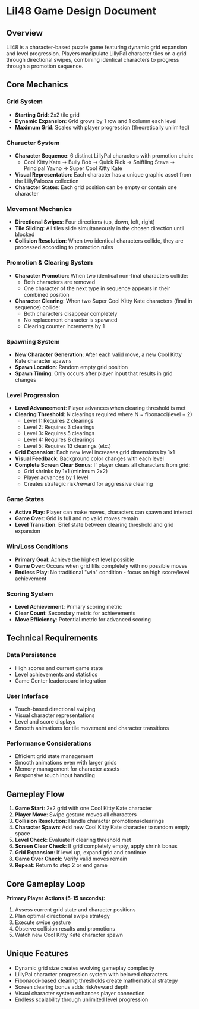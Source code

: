 # Lil48 Game Design Document

## Overview
Lil48 is a character-based puzzle game featuring dynamic grid expansion and level progression. Players manipulate LillyPal character tiles on a grid through directional swipes, combining identical characters to progress through a promotion sequence.

## Core Mechanics

### Grid System
- **Starting Grid**: 2x2 tile grid
- **Dynamic Expansion**: Grid grows by 1 row and 1 column each level
- **Maximum Grid**: Scales with player progression (theoretically unlimited)

### Character System
- **Character Sequence**: 6 distinct LillyPal characters with promotion chain:
  - Cool Kitty Kate → Bully Bob → Quick Rick → Sniffling Steve → Principal Yavno → Super Cool Kitty Kate
- **Visual Representation**: Each character has a unique graphic asset from the LillyPalooza collection
- **Character States**: Each grid position can be empty or contain one character

### Movement Mechanics
- **Directional Swipes**: Four directions (up, down, left, right)
- **Tile Sliding**: All tiles slide simultaneously in the chosen direction until blocked
- **Collision Resolution**: When two identical characters collide, they are processed according to promotion rules

### Promotion & Clearing System
- **Character Promotion**: When two identical non-final characters collide:
  - Both characters are removed
  - One character of the next type in sequence appears in their combined position
- **Character Clearing**: When two Super Cool Kitty Kate characters (final in sequence) collide:
  - Both characters disappear completely
  - No replacement character is spawned
  - Clearing counter increments by 1

### Spawning System
- **New Character Generation**: After each valid move, a new Cool Kitty Kate character spawns
- **Spawn Location**: Random empty grid position
- **Spawn Timing**: Only occurs after player input that results in grid changes

### Level Progression
- **Level Advancement**: Player advances when clearing threshold is met
- **Clearing Threshold**: N clearings required where N = fibonacci(level + 2)
  - Level 1: Requires 2 clearings
  - Level 2: Requires 3 clearings
  - Level 3: Requires 5 clearings
  - Level 4: Requires 8 clearings
  - Level 5: Requires 13 clearings (etc.)
- **Grid Expansion**: Each new level increases grid dimensions by 1x1
- **Visual Feedback**: Background color changes with each level
- **Complete Screen Clear Bonus**: If player clears all characters from grid:
  - Grid shrinks by 1x1 (minimum 2x2)
  - Player advances by 1 level
  - Creates strategic risk/reward for aggressive clearing

### Game States
- **Active Play**: Player can make moves, characters can spawn and interact
- **Game Over**: Grid is full and no valid moves remain
- **Level Transition**: Brief state between clearing threshold and grid expansion

### Win/Loss Conditions
- **Primary Goal**: Achieve the highest level possible
- **Game Over**: Occurs when grid fills completely with no possible moves
- **Endless Play**: No traditional "win" condition - focus on high score/level achievement

### Scoring System
- **Level Achievement**: Primary scoring metric
- **Clear Count**: Secondary metric for achievements
- **Move Efficiency**: Potential metric for advanced scoring

## Technical Requirements

### Data Persistence
- High scores and current game state
- Level achievements and statistics
- Game Center leaderboard integration

### User Interface
- Touch-based directional swiping
- Visual character representations
- Level and score displays
- Smooth animations for tile movement and character transitions

### Performance Considerations
- Efficient grid state management
- Smooth animations even with larger grids
- Memory management for character assets
- Responsive touch input handling

## Gameplay Flow

1. **Game Start**: 2x2 grid with one Cool Kitty Kate character
2. **Player Move**: Swipe gesture moves all characters
3. **Collision Resolution**: Handle character promotions/clearings
4. **Character Spawn**: Add new Cool Kitty Kate character to random empty space
5. **Level Check**: Evaluate if clearing threshold met
6. **Screen Clear Check**: If grid completely empty, apply shrink bonus
7. **Grid Expansion**: If level up, expand grid and continue
8. **Game Over Check**: Verify valid moves remain
9. **Repeat**: Return to step 2 or end game

## Core Gameplay Loop

**Primary Player Actions (5-15 seconds):**
1. Assess current grid state and character positions
2. Plan optimal directional swipe strategy
3. Execute swipe gesture
4. Observe collision results and promotions
5. Watch new Cool Kitty Kate character spawn

## Unique Features
- Dynamic grid size creates evolving gameplay complexity
- LillyPal character progression system with beloved characters
- Fibonacci-based clearing thresholds create mathematical strategy
- Screen clearing bonus adds risk/reward depth
- Visual character system enhances player connection
- Endless scalability through unlimited level progression